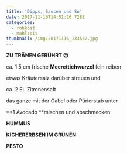 ```yaml
---
title: 'Dipps, Saucen und So'
date: 2017-11-16T14:51:26.728Z
categories:
  - rohkost
  - mahlzeit
thumbnail: /img/20171116_133532.jpg
---
```

**ZU TRÄNEN GERÜHRT 😥**

ca. 1.5 cm frische **Meerettichwurzel** fein reiben

etwas Kräutersalz darüber streuen  und

ca. 2 EL Zitronensaft 

das ganze mit der Gabel oder Pürierstab unter 

**1 Avocado **mischen und abschmecken

**HUMMUS**

**KICHERERBSEN IM GRÜNEN**



**PESTO**
